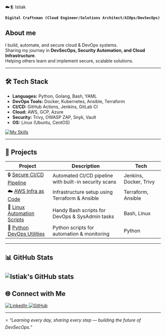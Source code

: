  ☁️🏄 Istiak  

**`Digital Craftsman (Cloud Engineer/Solutions Architect/AIOps/DevSecOps)`**

## About me

I build, automate, and secure cloud & DevOps systems.  
Sharing my journey in **DevSecOps, Security Automation, and Cloud Infrastructure**.  
Helping others learn and implement secure, scalable solutions.

---

## 🛠️ Tech Stack

- **Languages:** Python, Golang, Bash, YAML  
- **DevOps Tools:** Docker, Kubernetes, Ansible, Terraform  
- **CI/CD:** GitHub Actions, Jenkins, GitLab CI  
- **Cloud:** AWS, GCP, Azure  
- **Security:** Trivy, OWASP ZAP, Snyk, Vault  
- **OS:** Linux (Ubuntu, CentOS)

[![My Skills](https://skillicons.dev/icons?i=python,go,bash,git,github,jenkins,docker,kubernetes,ansible,terraform,aws,gcp,azure,ubuntu,redhat)](https://skillicons.dev)

---

## 🚀 Projects

| Project | Description | Tech |
|---------|-------------|------|
| 🔒 [Secure CI/CD Pipeline](https://github.com/istiak-devsecops/secure-cicd) | Automated CI/CD pipeline with built-in security scans | Jenkins, Docker, Trivy |
| ☁️ [AWS Infra as Code](https://github.com/istiak-devsecops/aws-iac) | Infrastructure setup using Terraform & Ansible | Terraform, Ansible |
| 🐧 [Linux Automation Scripts](https://github.com/istiak-devsecops/linux-scripts) | Handy Bash scripts for DevOps & SysAdmin tasks | Bash, Linux |
| 🐍 [Python DevOps Utilities](https://github.com/istiak-devsecops/python-devops-tools) | Python scripts for automation & monitoring | Python |

---

## 📊 GitHub Stats
![Istiak's GitHub stats](https://github-readme-stats.vercel.app/api?username=istiak-devsecops&show_icons=true&hide_border=true&count_private=true&title_color=ffffff&icon_color=00ff00&text_color=808080&bg_color=00000000)
---

## 🌐 Connect with Me  

<a href="https://www.linkedin.com/in/istiak-devops/" target="_blank">
  <img alt="LinkedIn" src="https://img.shields.io/badge/LinkedIn-Istiak-blue?style=flat&logo=linkedin" />
</a>
<a href="https://github.com/istiak-devsecops" target="_blank">
  <img alt="GitHub" src="https://img.shields.io/badge/GitHub-istiak--devsecops-black?style=flat&logo=github" />
</a>
 
---

⭐️ *“Learning every day, sharing every step — building the future of DevSecOps.”*
